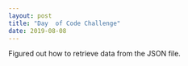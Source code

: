 ```yaml
---
layout: post
title: "Day  of Code Challenge"
date: 2019-08-08
---
```

Figured out how to retrieve data from the JSON file.